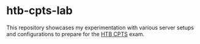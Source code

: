 # htb-cpts-lab
This repository showcases my experimentation with various server setups and configurations to prepare for the [HTB CPTS](https://academy.hackthebox.com/preview/certifications/htb-certified-penetration-testing-specialist) exam.
